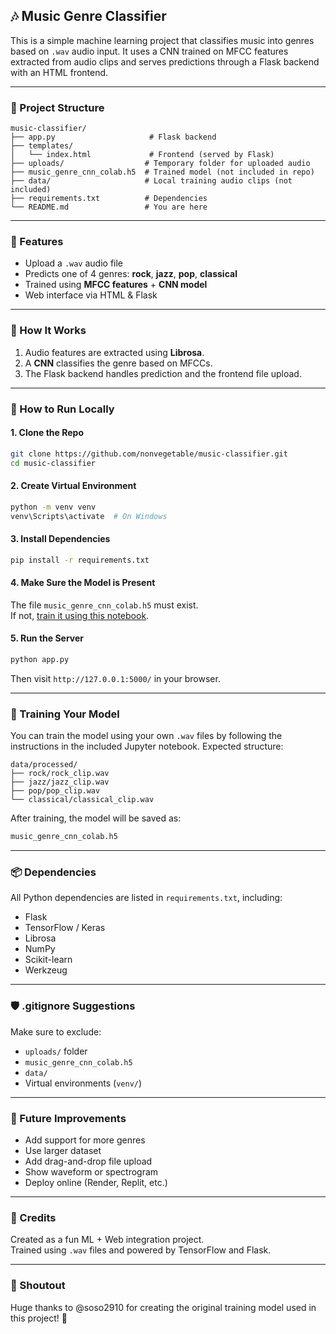 ## 🎶 Music Genre Classifier

This is a simple machine learning project that classifies music into genres based on `.wav` audio input. It uses a CNN trained on MFCC features extracted from audio clips and serves predictions through a Flask backend with an HTML frontend.

---

### 📂 Project Structure

```
music-classifier/
├── app.py                     # Flask backend
├── templates/
│   └── index.html             # Frontend (served by Flask)
├── uploads/                  # Temporary folder for uploaded audio
├── music_genre_cnn_colab.h5  # Trained model (not included in repo)
├── data/                     # Local training audio clips (not included)
├── requirements.txt          # Dependencies
└── README.md                 # You are here
```

---

### 🚀 Features

- Upload a `.wav` audio file
- Predicts one of 4 genres: **rock**, **jazz**, **pop**, **classical**
- Trained using **MFCC features** + **CNN model**
- Web interface via HTML & Flask

---

### 🧠 How It Works

1. Audio features are extracted using **Librosa**.
2. A **CNN** classifies the genre based on MFCCs.
3. The Flask backend handles prediction and the frontend file upload.

---

### 🔧 How to Run Locally

#### 1. Clone the Repo

```bash
git clone https://github.com/nonvegetable/music-classifier.git
cd music-classifier
```

#### 2. Create Virtual Environment

```bash
python -m venv venv
venv\Scripts\activate  # On Windows
```

#### 3. Install Dependencies

```bash
pip install -r requirements.txt
```

#### 4. Make Sure the Model is Present

The file `music_genre_cnn_colab.h5` must exist.  
If not, [train it using this notebook](#training-your-model).

#### 5. Run the Server

```bash
python app.py
```

Then visit `http://127.0.0.1:5000/` in your browser.

---

### 💾 Training Your Model

You can train the model using your own `.wav` files by following the instructions in the included Jupyter notebook. Expected structure:

```
data/processed/
├── rock/rock_clip.wav
├── jazz/jazz_clip.wav
├── pop/pop_clip.wav
└── classical/classical_clip.wav
```

After training, the model will be saved as:

```bash
music_genre_cnn_colab.h5
```

---

### 📦 Dependencies

All Python dependencies are listed in `requirements.txt`, including:

- Flask
- TensorFlow / Keras
- Librosa
- NumPy
- Scikit-learn
- Werkzeug

---

### 🛡️ .gitignore Suggestions

Make sure to exclude:
- `uploads/` folder
- `music_genre_cnn_colab.h5`
- `data/`
- Virtual environments (`venv/`)

---

### 🌟 Future Improvements

- Add support for more genres
- Use larger dataset
- Add drag-and-drop file upload
- Show waveform or spectrogram
- Deploy online (Render, Replit, etc.)

---

### 🤝 Credits

Created as a fun ML + Web integration project.  
Trained using `.wav` files and powered by TensorFlow and Flask.

---
### 🙌 Shoutout

Huge thanks to @soso2910 for creating the original training model used in this project! 🎉